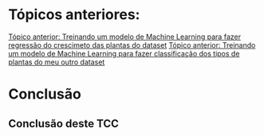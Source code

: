 # Tópicos anteriores:
[Tópico anterior: Treinando um modelo de Machine Learning para fazer regressão do crescimeto das plantas do dataset](../treinando-modelo-regressao-linear/)
[Tópico anterior: Treinando um modelo de Machine Learning para fazer classificação dos tipos de plantas do meu outro dataset](../treinando-modelo-classificacao/)

# Conclusão

## Conclusão deste TCC
